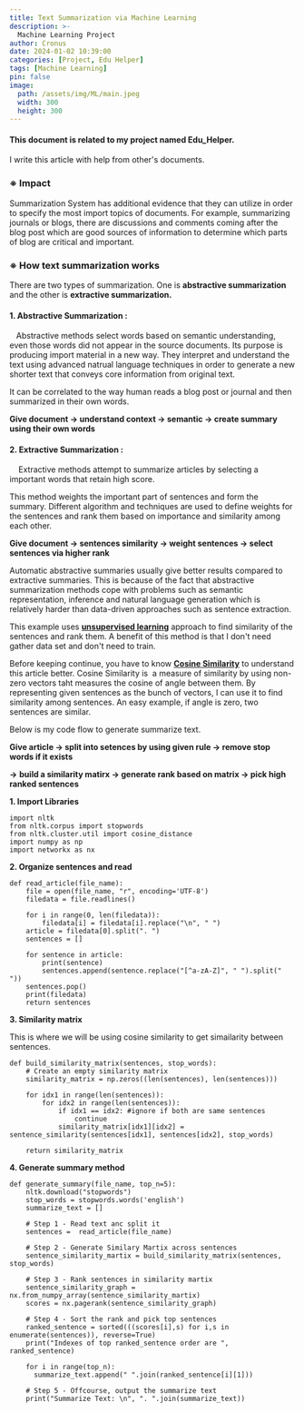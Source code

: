 ```yaml
---
title: Text Summarization via Machine Learning
description: >-
  Machine Learning Project
author: Cronus
date: 2024-01-02 10:39:00 
categories: [Project, Edu Helper]
tags: [Machine Learning]
pin: false
image:
  path: /assets/img/ML/main.jpeg
  width: 300
  height: 300
---
```


#### **This document is related to my project named Edu\_Helper.**

I write this article with help from other's documents.

### **※ Impact**

Summarization System has additional evidence that they can utilize in order to specify the most import topics of documents. For example, summarizing journals or blogs, there are discussions and comments coming after the blog post which are good sources of information to determine which parts of blog are critical and important.

### ****※** How text summarization works**

There are two types of summarization. One is **abstractive summarization** and the other is **extractive summarization.** 

#### **1\. Abstractive Summarization :**

   Abstractive methods select words based on semantic understanding, even those words did not appear in the source documents. Its purpose is producing import material in a new way. They interpret and understand the text using advanced natrual language techniques in order to generate a new shorter text that conveys core information from original text.

It can be correlated to the way human reads a blog post or journal and then summarized in their own words.

**Give document -> understand context -> semantic -> create summary using their own words**

#### **2\. Extractive Summarization :**

    Extractive methods attempt to summarize articles by selecting a important words that retain high score.

This method weights the important part of sentences and form the summary. Different algorithm and techniques are used to define weights for the sentences and rank them based on importance and similarity among each other.

**Give document -> sentences similarity -> weight sentences -> select sentences via higher rank**

Automatic abstractive summaries usually give better results compared to extractive summaries. This is because of the fact that abstractive summarization methods cope with problems such as semantic representation, inference and natural language generation which is relatively harder than data-driven approaches such as sentence extraction.

This example uses [**unsupervised learning**](http://appier.com/ko-kr/blog/a-simple-guide-to-unsupervised-learning) approach to find similarity of the sentences and rank them. A benefit of this method is that I don't need gather data set and don't need to train.

Before keeping continue, you have to know [**Cosine Similarity**](https://wikidocs.net/24603) to understand this article better. Cosine Similarity is  a measure of similarity by using non-zero vectors taht measures the cosine of angle between them. By representing given sentences as the bunch of vectors, I can use it to find similarity among sentences. An easy example, if angle is zero, two sentences are similar.

Below is my code flow to generate summarize text.

**Give article -> split into setences by using given rule -> remove stop words if it exists**

**\->** **build a similarity matirx -> generate rank based on matrix -> pick high ranked sentences**

**1\. Import Libraries**

```
import nltk
from nltk.corpus import stopwords
from nltk.cluster.util import cosine_distance
import numpy as np
import networkx as nx
```

**2\. Organize sentences and read**

```
def read_article(file_name):
    file = open(file_name, "r", encoding='UTF-8')
    filedata = file.readlines()

    for i in range(0, len(filedata)):
        filedata[i] = filedata[i].replace("\n", " ")
    article = filedata[0].split(". ")
    sentences = []

    for sentence in article:
        print(sentence)
        sentences.append(sentence.replace("[^a-zA-Z]", " ").split(" "))
    sentences.pop() 
    print(filedata)
    return sentences
```

**3\. Similarity matrix**

This is where we will be using cosine similarity to get simailarity between sentences.

```
def build_similarity_matrix(sentences, stop_words):
    # Create an empty similarity matrix
    similarity_matrix = np.zeros((len(sentences), len(sentences)))
 
    for idx1 in range(len(sentences)):
        for idx2 in range(len(sentences)):
            if idx1 == idx2: #ignore if both are same sentences
                continue 
            similarity_matrix[idx1][idx2] = sentence_similarity(sentences[idx1], sentences[idx2], stop_words)

    return similarity_matrix
```

**4\. Generate summary method**

```
def generate_summary(file_name, top_n=5):
    nltk.download("stopwords")
    stop_words = stopwords.words('english')
    summarize_text = []

    # Step 1 - Read text anc split it
    sentences =  read_article(file_name)

    # Step 2 - Generate Similary Martix across sentences
    sentence_similarity_martix = build_similarity_matrix(sentences, stop_words)

    # Step 3 - Rank sentences in similarity martix
    sentence_similarity_graph = nx.from_numpy_array(sentence_similarity_martix)
    scores = nx.pagerank(sentence_similarity_graph)

    # Step 4 - Sort the rank and pick top sentences
    ranked_sentence = sorted(((scores[i],s) for i,s in enumerate(sentences)), reverse=True)    
    print("Indexes of top ranked_sentence order are ", ranked_sentence)    

    for i in range(top_n):
      summarize_text.append(" ".join(ranked_sentence[i][1]))

    # Step 5 - Offcourse, output the summarize text
    print("Summarize Text: \n", ". ".join(summarize_text))